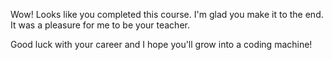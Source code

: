 Wow! Looks like you completed this course.
I'm glad you make it to the end.
It was a pleasure for me to be your teacher.

Good luck with your career and I hope you'll grow into a coding machine!
